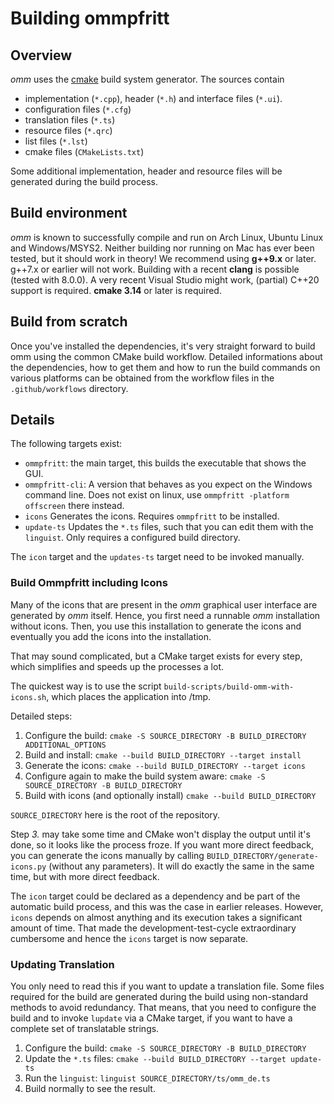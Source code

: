 # Building ommpfritt

## Overview

*omm* uses the [cmake](cmake.org) build system generator.
The sources contain

-    implementation (`*.cpp`), header (`*.h`) and interface files (`*.ui`).
-    configuration files (`*.cfg`)
-    translation files (`*.ts`)
-    resource files (`*.qrc`)
-    list files (`*.lst`)
-    cmake files (`CMakeLists.txt`)

Some additional implementation, header and resource files will be generated during the
build process.

## Build environment

*omm* is known to successfully compile and run on Arch Linux, Ubuntu Linux and
Windows/MSYS2.
Neither building nor running on Mac has ever been tested, but it should work in theory!
We recommend using **g++9.x** or later. g++7.x or earlier will not work.
Building with a recent **clang** is possible (tested with 8.0.0).
A very recent Visual Studio might work, (partial) C++20 support is required.
**cmake 3.14** or later is required.

## Build from scratch

Once you've installed the dependencies, it's very straight forward to build omm
using the common CMake build workflow.
Detailed informations about the dependencies, how to get them and how to run
the build commands on various platforms can be obtained from the workflow files in the
`.github/workflows` directory.

## Details

The following targets exist:

-   `ommpfritt`: the main target, this builds the executable that shows the GUI.
-   `ommpfritt-cli`: A version that behaves as you expect on the Windows command line. Does not exist on linux, use `ommpfritt -platform offscreen` there instead.
-   `icons` Generates the icons. Requires `ommpfritt` to be installed.
-   `update-ts` Updates the `*.ts` files, such that you can edit them with the `linguist`. Only requires a configured build directory.

The `icon` target and the `updates-ts` target need to be invoked manually.

### Build Ommpfritt including Icons

Many of the icons that are present in the *omm* graphical user interface are generated by *omm* itself.
Hence, you first need a runnable *omm* installation without icons.
Then, you use this installation to generate the icons and eventually you add the icons into the installation.

That may sound complicated, but a CMake target exists for every step, which simplifies and speeds up the processes a lot.

The quickest way is to use the script `build-scripts/build-omm-with-icons.sh`, which places the application into /tmp.

Detailed steps:

1.  Configure the build: `cmake -S SOURCE_DIRECTORY -B BUILD_DIRECTORY ADDITIONAL_OPTIONS`
2.  Build and install: `cmake --build BUILD_DIRECTORY --target install`
3.  Generate the icons: `cmake --build BUILD_DIRECTORY --target icons`
4.  Configure again to make the build system aware: `cmake -S SOURCE_DIRECTORY -B BUILD_DIRECTORY`
5.  Build with icons (and optionally install) `cmake --build BUILD_DIRECTORY`

`SOURCE_DIRECTORY` here is the root of the repository.

Step *3.* may take some time and CMake won't display the output until it's done, so it looks like the process froze.
If you want more direct feedback, you can generate the icons manually by calling `BUILD_DIRECTORY/generate-icons.py` (without any parameters).
It will do exactly the same in the same time, but with more direct feedback.

The `icon` target could be declared as a dependency and be part of the automatic build process, and this was the case in earlier releases.
However, `icons` depends on almost anything and its execution takes a significant amount of time.
That made the development-test-cycle extraordinary cumbersome and hence the `icons` target is now separate.

### Updating Translation

You only need to read this if you want to update a translation file.
Some files required for the build are generated during the build using non-standard methods to avoid redundancy.
That means, that you need to configure the build and to invoke `lupdate` via a CMake target, if you want to have a complete set of translatable strings.

1.  Configure the build: `cmake -S SOURCE_DIRECTORY -B BUILD_DIRECTORY`
2.  Update the `*.ts` files: `cmake --build BUILD_DIRECTORY --target update-ts`
3.  Run the `linguist`: `linguist SOURCE_DIRECTORY/ts/omm_de.ts`
4.  Build normally to see the result.
